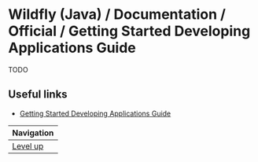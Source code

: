# Wildfly (Java) / Documentation / Official / Getting Started Developing Applications Guide #

TODO

## Useful links ##

* [Getting Started Developing Applications Guide](https://docs.jboss.org/author/display/WFLY8/Getting+Started+Developing+Applications+Guide)

| Navigation               |
| ------------------------ |
| [Level up](../README.md) |
